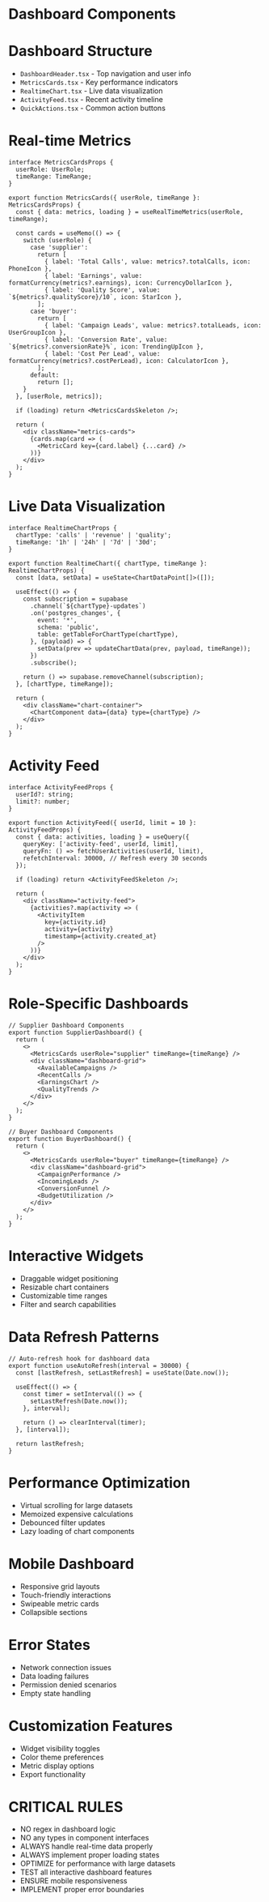 # Dashboard Components

# Dashboard Structure
- `DashboardHeader.tsx` - Top navigation and user info
- `MetricsCards.tsx` - Key performance indicators
- `RealtimeChart.tsx` - Live data visualization
- `ActivityFeed.tsx` - Recent activity timeline
- `QuickActions.tsx` - Common action buttons

# Real-time Metrics
```tsx
interface MetricsCardsProps {
  userRole: UserRole;
  timeRange: TimeRange;
}

export function MetricsCards({ userRole, timeRange }: MetricsCardsProps) {
  const { data: metrics, loading } = useRealTimeMetrics(userRole, timeRange);
  
  const cards = useMemo(() => {
    switch (userRole) {
      case 'supplier':
        return [
          { label: 'Total Calls', value: metrics?.totalCalls, icon: PhoneIcon },
          { label: 'Earnings', value: formatCurrency(metrics?.earnings), icon: CurrencyDollarIcon },
          { label: 'Quality Score', value: `${metrics?.qualityScore}/10`, icon: StarIcon },
        ];
      case 'buyer':
        return [
          { label: 'Campaign Leads', value: metrics?.totalLeads, icon: UserGroupIcon },
          { label: 'Conversion Rate', value: `${metrics?.conversionRate}%`, icon: TrendingUpIcon },
          { label: 'Cost Per Lead', value: formatCurrency(metrics?.costPerLead), icon: CalculatorIcon },
        ];
      default:
        return [];
    }
  }, [userRole, metrics]);
  
  if (loading) return <MetricsCardsSkeleton />;
  
  return (
    <div className="metrics-cards">
      {cards.map(card => (
        <MetricCard key={card.label} {...card} />
      ))}
    </div>
  );
}
```

# Live Data Visualization
```tsx
interface RealtimeChartProps {
  chartType: 'calls' | 'revenue' | 'quality';
  timeRange: '1h' | '24h' | '7d' | '30d';
}

export function RealtimeChart({ chartType, timeRange }: RealtimeChartProps) {
  const [data, setData] = useState<ChartDataPoint[]>([]);
  
  useEffect(() => {
    const subscription = supabase
      .channel(`${chartType}-updates`)
      .on('postgres_changes', {
        event: '*',
        schema: 'public',
        table: getTableForChartType(chartType),
      }, (payload) => {
        setData(prev => updateChartData(prev, payload, timeRange));
      })
      .subscribe();
      
    return () => supabase.removeChannel(subscription);
  }, [chartType, timeRange]);
  
  return (
    <div className="chart-container">
      <ChartComponent data={data} type={chartType} />
    </div>
  );
}
```

# Activity Feed
```tsx
interface ActivityFeedProps {
  userId?: string;
  limit?: number;
}

export function ActivityFeed({ userId, limit = 10 }: ActivityFeedProps) {
  const { data: activities, loading } = useQuery({
    queryKey: ['activity-feed', userId, limit],
    queryFn: () => fetchUserActivities(userId, limit),
    refetchInterval: 30000, // Refresh every 30 seconds
  });
  
  if (loading) return <ActivityFeedSkeleton />;
  
  return (
    <div className="activity-feed">
      {activities?.map(activity => (
        <ActivityItem
          key={activity.id}
          activity={activity}
          timestamp={activity.created_at}
        />
      ))}
    </div>
  );
}
```

# Role-Specific Dashboards
```tsx
// Supplier Dashboard Components
export function SupplierDashboard() {
  return (
    <>
      <MetricsCards userRole="supplier" timeRange={timeRange} />
      <div className="dashboard-grid">
        <AvailableCampaigns />
        <RecentCalls />
        <EarningsChart />
        <QualityTrends />
      </div>
    </>
  );
}

// Buyer Dashboard Components
export function BuyerDashboard() {
  return (
    <>
      <MetricsCards userRole="buyer" timeRange={timeRange} />
      <div className="dashboard-grid">
        <CampaignPerformance />
        <IncomingLeads />
        <ConversionFunnel />
        <BudgetUtilization />
      </div>
    </>
  );
}
```

# Interactive Widgets
- Draggable widget positioning
- Resizable chart containers
- Customizable time ranges
- Filter and search capabilities

# Data Refresh Patterns
```tsx
// Auto-refresh hook for dashboard data
export function useAutoRefresh(interval = 30000) {
  const [lastRefresh, setLastRefresh] = useState(Date.now());
  
  useEffect(() => {
    const timer = setInterval(() => {
      setLastRefresh(Date.now());
    }, interval);
    
    return () => clearInterval(timer);
  }, [interval]);
  
  return lastRefresh;
}
```

# Performance Optimization
- Virtual scrolling for large datasets
- Memoized expensive calculations
- Debounced filter updates
- Lazy loading of chart components

# Mobile Dashboard
- Responsive grid layouts
- Touch-friendly interactions
- Swipeable metric cards
- Collapsible sections

# Error States
- Network connection issues
- Data loading failures
- Permission denied scenarios
- Empty state handling

# Customization Features
- Widget visibility toggles
- Color theme preferences
- Metric display options
- Export functionality

# CRITICAL RULES
- NO regex in dashboard logic
- NO any types in component interfaces
- ALWAYS handle real-time data properly
- ALWAYS implement proper loading states
- OPTIMIZE for performance with large datasets
- TEST all interactive dashboard features
- ENSURE mobile responsiveness
- IMPLEMENT proper error boundaries
